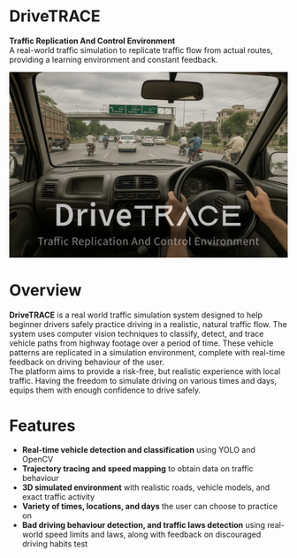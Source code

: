 # DriveTRACE
**Traffic Replication And Control Environment**
<br>
A real-world traffic simulation to replicate traffic flow from actual routes, providing a learning environment and constant feedback.

![screenshot](Docs/Images/Cover%20Image%20copy.jpg)
<br>

# Overview
**DriveTRACE** is a real world traffic simulation system designed to help beginner drivers safely practice driving in a realistic, natural traffic flow. The system uses computer vision techniques to classify, detect, and trace vehicle paths from highway footage over a period of time. These vehicle patterns are replicated in a simulation environment, complete with real-time feedback on driving behaviour of the user.
<br>
The platform aims to provide a risk-free, but realistic experience with local traffic. Having the freedom to simulate driving on various times and days, equips them with enough confidence to drive safely.
<br>

# Features
- **Real-time vehicle detection and classification** using YOLO and OpenCV
- **Trajectory tracing and speed mapping** to obtain data on traffic behaviour
- **3D simulated environment** with realistic roads, vehicle models, and exact traffic activity
- **Variety of times, locations, and days** the user can choose to practice on
- **Bad driving behaviour detection, and traffic laws detection** using real-world speed limits and laws, along with feedback on discouraged driving habits
test